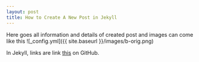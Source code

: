 ```yaml
---
layout: post
title: How to Create A New Post in Jekyll
---
```


Here goes all information and details of created post and images can come like this
![_config.yml]({{ site.baseurl }}/images/b-orig.png)

In Jekyll, links are link [this](https://github.com/nazaninhsz/jekyll-now) on GitHub.
